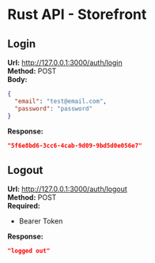 # Rust API - Storefront

## Login
__Url:__ http://127.0.0.1:3000/auth/login \
__Method:__ POST \
__Body:__
```json
{
  "email": "test@email.com",
  "password": "password"
}
```
__Response:__
```json
"5f6e8bd6-3cc6-4cab-9d09-9bd5d0e056e7"
```

## Logout
__Url:__ http://127.0.0.1:3000/auth/logout \
__Method:__ POST \
__Required:__
* Bearer Token

__Response:__
```json
"logged out"
```